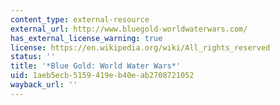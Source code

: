 ```yaml
---
content_type: external-resource
external_url: http://www.bluegold-worldwaterwars.com/
has_external_license_warning: true
license: https://en.wikipedia.org/wiki/All_rights_reserved
status: ''
title: '*Blue Gold: World Water Wars*'
uid: 1aeb5ecb-5159-419e-b40e-ab2708721052
wayback_url: ''
---
```

